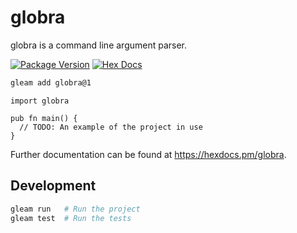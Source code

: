 # globra

globra is a command line argument parser.

[![Package Version](https://img.shields.io/hexpm/v/globra)](https://hex.pm/packages/globra)
[![Hex Docs](https://img.shields.io/badge/hex-docs-ffaff3)](https://hexdocs.pm/globra/)

```sh
gleam add globra@1
```

```gleam
import globra

pub fn main() {
  // TODO: An example of the project in use
}
```

Further documentation can be found at <https://hexdocs.pm/globra>.

## Development

```sh
gleam run   # Run the project
gleam test  # Run the tests
```
